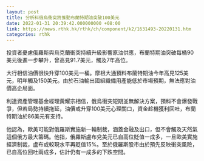 ```yaml
---
layout: post
title: 分析料俄烏衝突將推動布蘭特期油突破100美元
date: 2022-01-31 20:39:42.000000000 +08:00
link: https://news.rthk.hk/rthk/ch/component/k2/1631493-20220131.htm
categories: rthk
---
```


投資者憂慮俄羅斯與烏克蘭衝突持續升級影響原油供應，布蘭特期油突破每桶90美元後進一步攀升，曾高見91.7美元，觸及7年高位。

大行相信油價很快升穿100美元一桶。摩根大通預料布蘭特期油今年高見125美元，明年觸及150美元。由於石油輸出國組織備用產能低於市場預期，無法應對油價高企局面。

利達資產管理基金經理黃耀宗相信，俄烏衝突短期並無解決方案，預料不會爆發戰爭，但若局勢持續拖延，油價或升穿100美元心理關口，資金趁機獲利回吐，布蘭特期油於86美元有支持。

他認為，歐美可能對俄羅斯實施新一輪制裁，涵蓋金融及出口，但不會觸及天然氣這個俄方最大籌碼。他指，俄羅斯盧布兌美元已自高位貶值一成多，一旦歐美實施經濟制裁，盧布或較現水平再貶值15%。至於俄羅斯股市由於預先反映衝突風險，已自高位回吐兩成多，估計仍有一成多的下跌空間。
